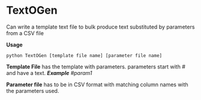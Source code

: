 # TextOGen
Can write a template text file to bulk produce text substituted by parameters from a CSV file


**Usage** 
```
python TextOGen [template file name] [parameter file name]
```

**Template File** has the template with parameters. parameters start with # and have a text. ***Example*** *#param1*

**Parameter file** has to be in CSV format with matching column names with the parameters used.


